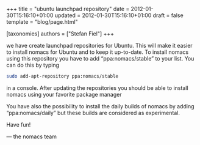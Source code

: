 +++
title = "ubuntu launchpad repository"
date = 2012-01-30T15:16:10+01:00
updated = 2012-01-30T15:16:10+01:00
draft = false
template = "blog/page.html"

[taxonomies]
authors = ["Stefan Fiel"]
+++

we have create launchpad repositories for Ubuntu.
This will make it easier to install nomacs for Ubuntu and to keep it up-to-date.
To install nomacs using this repository you have to add “ppa:nomacs/stable” to your list.
You can do this by typing

```sh
sudo add-apt-repository ppa:nomacs/stable
```

in a console.
After updating the repositories you should be able to install nomacs using your favorite package manager

You have also the possibility to install the daily builds of nomacs by adding “ppa:nomacs/daily” but these builds are considered as experimental.

Have fun!

— the nomacs team
